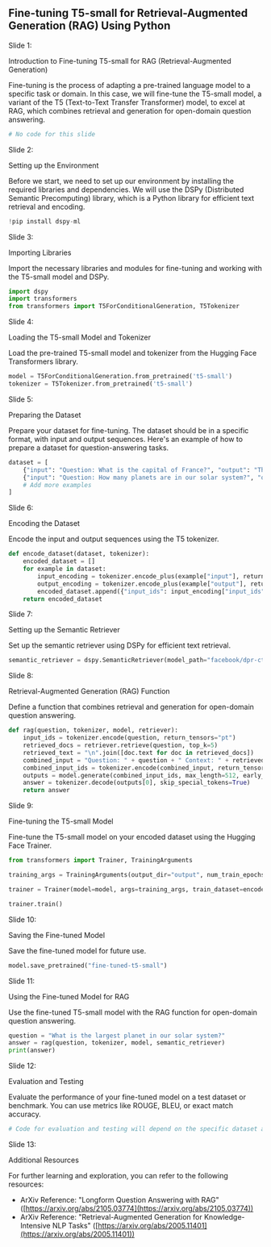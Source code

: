 ## Fine-tuning T5-small for Retrieval-Augmented Generation (RAG) Using Python

Slide 1: 

Introduction to Fine-tuning T5-small for RAG (Retrieval-Augmented Generation)

Fine-tuning is the process of adapting a pre-trained language model to a specific task or domain. In this case, we will fine-tune the T5-small model, a variant of the T5 (Text-to-Text Transfer Transformer) model, to excel at RAG, which combines retrieval and generation for open-domain question answering.

```python
# No code for this slide
```

Slide 2: 

Setting up the Environment

Before we start, we need to set up our environment by installing the required libraries and dependencies. We will use the DSPy (Distributed Semantic Precomputing) library, which is a Python library for efficient text retrieval and encoding.

```python
!pip install dspy-ml
```

Slide 3: 

Importing Libraries

Import the necessary libraries and modules for fine-tuning and working with the T5-small model and DSPy.

```python
import dspy
import transformers
from transformers import T5ForConditionalGeneration, T5Tokenizer
```

Slide 4: 

Loading the T5-small Model and Tokenizer

Load the pre-trained T5-small model and tokenizer from the Hugging Face Transformers library.

```python
model = T5ForConditionalGeneration.from_pretrained('t5-small')
tokenizer = T5Tokenizer.from_pretrained('t5-small')
```

Slide 5: 

Preparing the Dataset

Prepare your dataset for fine-tuning. The dataset should be in a specific format, with input and output sequences. Here's an example of how to prepare a dataset for question-answering tasks.

```python
dataset = [
    {"input": "Question: What is the capital of France?", "output": "The capital of France is Paris."},
    {"input": "Question: How many planets are in our solar system?", "output": "There are 8 planets in our solar system."},
    # Add more examples
]
```

Slide 6: 

Encoding the Dataset

Encode the input and output sequences using the T5 tokenizer.

```python
def encode_dataset(dataset, tokenizer):
    encoded_dataset = []
    for example in dataset:
        input_encoding = tokenizer.encode_plus(example["input"], return_tensors="pt", padding="max_length", max_length=512, truncation=True)
        output_encoding = tokenizer.encode_plus(example["output"], return_tensors="pt", padding="max_length", max_length=512, truncation=True)
        encoded_dataset.append({"input_ids": input_encoding["input_ids"], "attention_mask": input_encoding["attention_mask"], "labels": output_encoding["input_ids"]})
    return encoded_dataset
```

Slide 7: 

Setting up the Semantic Retriever

Set up the semantic retriever using DSPy for efficient text retrieval.

```python
semantic_retriever = dspy.SemanticRetriever(model_path="facebook/dpr-ctx_encoder-single-nq-base")
```

Slide 8: 

Retrieval-Augmented Generation (RAG) Function

Define a function that combines retrieval and generation for open-domain question answering.

```python
def rag(question, tokenizer, model, retriever):
    input_ids = tokenizer.encode(question, return_tensors="pt")
    retrieved_docs = retriever.retrieve(question, top_k=5)
    retrieved_text = "\n".join([doc.text for doc in retrieved_docs])
    combined_input = "Question: " + question + " Context: " + retrieved_text
    combined_input_ids = tokenizer.encode(combined_input, return_tensors="pt")
    outputs = model.generate(combined_input_ids, max_length=512, early_stopping=True)
    answer = tokenizer.decode(outputs[0], skip_special_tokens=True)
    return answer
```

Slide 9: 

Fine-tuning the T5-small Model

Fine-tune the T5-small model on your encoded dataset using the Hugging Face Trainer.

```python
from transformers import Trainer, TrainingArguments

training_args = TrainingArguments(output_dir="output", num_train_epochs=3, per_device_train_batch_size=4, warmup_steps=500, weight_decay=0.01, logging_dir="logs")

trainer = Trainer(model=model, args=training_args, train_dataset=encoded_dataset)

trainer.train()
```

Slide 10: 

Saving the Fine-tuned Model

Save the fine-tuned model for future use.

```python
model.save_pretrained("fine-tuned-t5-small")
```

Slide 11:

Using the Fine-tuned Model for RAG

Use the fine-tuned T5-small model with the RAG function for open-domain question answering.

```python
question = "What is the largest planet in our solar system?"
answer = rag(question, tokenizer, model, semantic_retriever)
print(answer)
```

Slide 12: 

Evaluation and Testing

Evaluate the performance of your fine-tuned model on a test dataset or benchmark. You can use metrics like ROUGE, BLEU, or exact match accuracy.

```python
# Code for evaluation and testing will depend on the specific dataset and metrics
```

Slide 13: 

Additional Resources

For further learning and exploration, you can refer to the following resources:

* ArXiv Reference: "Longform Question Answering with RAG" ([https://arxiv.org/abs/2105.03774](https://arxiv.org/abs/2105.03774))
* ArXiv Reference: "Retrieval-Augmented Generation for Knowledge-Intensive NLP Tasks" ([https://arxiv.org/abs/2005.11401](https://arxiv.org/abs/2005.11401))

